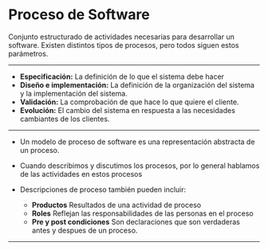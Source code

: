 # Proceso de Software
Conjunto estructurado de actividades necesarias para desarrollar un software. Existen distintos tipos de procesos, pero todos siguen estos parámetros.
___
- **Especificación:** La definición de lo que el sistema debe hacer
- **Diseño e implementación:** La definición de la organización del sistema y la implementación del sistema.
- **Validación:** La comprobación de que hace lo que quiere el cliente.
- **Evolución:** El cambio del sistema en respuesta a las necesidades cambiantes de los clientes.
___
- Un modelo de proceso de software es una representación abstracta de un proceso.

- Cuando describimos y discutimos los procesos, por lo general hablamos de las actividades en estos procesos
- Descripciones de proceso también pueden incluir:
	- **Productos** Resultados de una actividad de proceso
	- **Roles** Reflejan las responsabilidades de las personas en el proceso
	- **Pre y post condiciones** Son declaraciones que son verdaderas antes y despues de un proceso.
___
